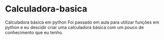 # Calculadora-basica
Calculadora básica em python
Foi passado em aula para utilizar funções em python e eu descidir criar uma calculadora básica com um pouco de conhecimento que eu tenho.
